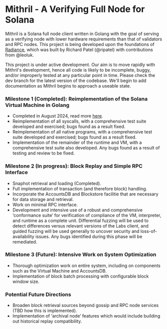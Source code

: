 # Mithril - A Verifying Full Node for Solana

Mithril is a Solana full node client written in Golang with the goal of serving as a verifying node with lower hardware requirements than that of validators and RPC nodes. This project is being developed upon the foundations of [Radiance](https://github.com/firedancer-io/radiance), which was built by Richard Patel (@ripatel) with contributions from @leoluk.

This project is under active development. Our aim is to move rapidly with Mithril's development, hence all code is likely to be incomplete, buggy, and/or improperly tested at any particular point in time. Please check the dev branch for the latest version of the codebase. We'll begin to add documentation as Mithril begins to approach a useable state.

### Milestone 1 (Completed): Reimplementation of the Solana Virtual Machine in Golang
- Completed in August 2024, read more [here](https://overclock.one/rnd/unveiling-mithril).
- Reimplementation of all syscalls, with a comprehensive test suite developed and exercised; bugs found as a result fixed.
- Reimplementation of all native programs, with a comprehensive test suite developed and exercised; bugs found as a result fixed.
- Implementation of the remainder of the runtime and VM, with a comprehensive test suite also developed. Any bugs found as a result of testing and review to be fixed.

### Milestone 2 (In progress): Block Replay and Simple RPC Interface
- Snaphot retrieval and loading (Completed).
- Full implementation of transaction (and therefore block) handling.
- Incorporate the AccountsDB and Blockstore facilitie that are necessary for data storage and retrieval.
- Work on minimal RPC interface.
- Development and intensive use of a robust and comprehensive ‘conformance suite’ for verification of compliance of the VM, interpreter, and runtime as a complete unit. Differential fuzzing will be used to detect differences versus relevant versions of the Labs client, and guided fuzzing will be used generally to uncover security and loss-of-availability issues. Any bugs identified during this phase will be remediated.

### Milestone 3 (Future): Intensive Work on System Optimization
- Thorough optimization work on entire system, including on components such as the Virtual Machine and AccountsDB.
- Implementation of block batch processing with configurable block window size.

### Potential Future Directions
- Broaden block retrieval sources beyond gossip and RPC node services (TBD how this is implemented).
- Implementation of ‘archival node’ features which would include building out historical replay compatibility.
